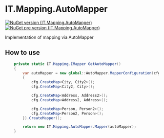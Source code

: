 # IT.Mapping.AutoMapper
[![NuGet version (IT.Mapping.AutoMapper)](https://img.shields.io/nuget/v/IT.Mapping.AutoMapper.svg)](https://www.nuget.org/packages/IT.Mapping.AutoMapper)
[![NuGet pre version (IT.Mapping.AutoMapper)](https://img.shields.io/nuget/vpre/IT.Mapping.AutoMapper.svg)](https://www.nuget.org/packages/IT.Mapping.AutoMapper)

Implementation of mapping via AutoMapper

## How to use

```csharp
    private static IT.Mapping.IMapper GetAutoMapper()
    {
        var autoMapper = new global::AutoMapper.MapperConfiguration(cfg =>
        {
            cfg.CreateMap<City, City2>();
            cfg.CreateMap<City2, City>();

            cfg.CreateMap<Address, Address2>();
            cfg.CreateMap<Address2, Address>();

            cfg.CreateMap<Person, Person2>();
            cfg.CreateMap<Person2, Person>();
        }).CreateMapper();

        return new IT.Mapping.AutoMapper.Mapper(autoMapper);
    }
```